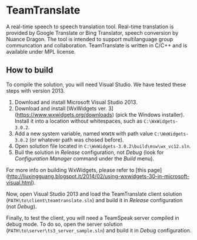 TeamTranslate
========================
A real-time speech to speech translation tool. Real-time translation is provided by Google Translate or Bing Translator, speech conversion by Nuance Dragon.
The tool is intended to support multilanguage group communcation and collaboration. TeamTranslate is written in C/C++ and is available under MPL license.

How to build
------------------------
To compile the solution, you will need Visual Studio. We have tested these steps with version 2013.

1. Download and install Microsoft Visual Studio 2013.
2. Download and install [WxWidgets ver. 3] (https://www.wxwidgets.org/downloads) (pick the Windows installer). Install it into a location without whitespaces, such as `C:\WxWidgets-3.0.2`.
3. Add a new system variable, named `WXWIN` with path value `C:\WxWidgets-3.0.2` (or whatever path was chosed before).
4. Open solution file located in `C:\WxWidgets-3.0.2\build\msw\wx_vc12.sln`.
5. Buil the solution in _*Release*_ configuration, not _Debug_ (look for _*Configuration Manager*_ command under the _*Build*_ menu).

For more info on building WxWidgets, please refer to [this page] (http://liuxingguang.blogspot.it/2014/02/using-wxwidgets-30-in-microsoft-visual.html).

Now, open Visual Studio 2013 and load the TeamTranslate client solution (`PATH\to\client\teamtranslate.sln`) and build it in _Release_ configuration (not _Debug_).

Finally, to test the client, you will need a TeamSpeak server compiled in debug mode. To do so, open the server solution (`PATH\to\server\ts3_server_sample.sln`) and build it in _Debug_ configuration.
